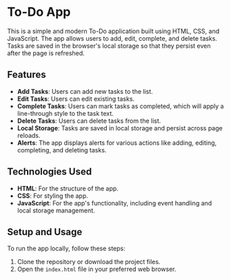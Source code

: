 # To-Do App

This is a simple and modern To-Do application built using HTML, CSS, and JavaScript. The app allows users to add, edit, complete, and delete tasks. Tasks are saved in the browser's local storage so that they persist even after the page is refreshed.

## Features

- **Add Tasks**: Users can add new tasks to the list.
- **Edit Tasks**: Users can edit existing tasks.
- **Complete Tasks**: Users can mark tasks as completed, which will apply a line-through style to the task text.
- **Delete Tasks**: Users can delete tasks from the list.
- **Local Storage**: Tasks are saved in local storage and persist across page reloads.
- **Alerts**: The app displays alerts for various actions like adding, editing, completing, and deleting tasks.

## Technologies Used

- **HTML**: For the structure of the app.
- **CSS**: For styling the app.
- **JavaScript**: For the app's functionality, including event handling and local storage management.

## Setup and Usage

To run the app locally, follow these steps:

1. Clone the repository or download the project files.
2. Open the `index.html` file in your preferred web browser.



